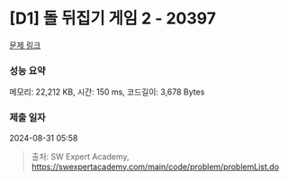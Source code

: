 # [D1] 돌 뒤집기 게임 2 - 20397 

[문제 링크](https://swexpertacademy.com/main/code/problem/problemDetail.do?contestProbId=AY3o7m4axawDFAUZ) 

### 성능 요약

메모리: 22,212 KB, 시간: 150 ms, 코드길이: 3,678 Bytes

### 제출 일자

2024-08-31 05:58



> 출처: SW Expert Academy, https://swexpertacademy.com/main/code/problem/problemList.do